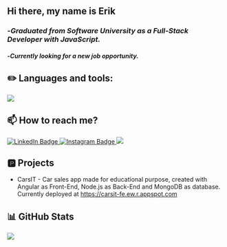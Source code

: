## Hi there, my name is Erik
### -*Graduated from Software University as a Full-Stack Developer with JavaScript.*
#### -*Currently looking for a new job opportunity.*

## ✏️ Languages and tools:
<a href="https://skillicons.dev">
   <img src="https://skillicons.dev/icons?i=js,ts,angular,react,express,mongodb, mysql,css,html,git,nodejs,solidity" />
</a>

## 📫 How to reach me?
<div id="badges">
  <a href="https://www.linkedin.com/in/erik-todorov-50b60b239/">
  <img src="https://img.shields.io/badge/LinkedIn-blue?style=for-the-badge&logo=linkedin&logoColor=white" alt="LinkedIn Badge"/>
  </a>
  <a href="https://www.instagram.com/todorowwww/">
  <img src="https://camo.githubusercontent.com/b3d4671768bd0f9b6c8f410a25a96e0c5a4d135208d8910461e986f97e7985ab/68747470733a2f2f696d672e736869656c64732e696f2f62616467652f496e7374616772616d2d4534343035463f7374796c653d666f722d7468652d6261646765266c6f676f3d696e7374616772616d266c6f676f436f6c6f723d7768697465" alt="Instagram Badge"/>
  </a>
  <a href="mailto:eriktdrv@gmail.com">
  <img src="https://img.shields.io/badge/Gmail-D14836?style=for-the-badge&logo=gmail&logoColor=white">
  </a>
</div>

## 🅿️ Projects

* CarsIT - Car sales app made for educational purpose, created with Angular as Front-End, Node.js as Back-End and MongoDB as database. Currently deployed at https://carsit-fe.ew.r.appspot.com

## 📊 GitHub Stats 
![](https://github-readme-streak-stats.herokuapp.com/?user=ErikTdrv&theme=dark&hide_border=false)

